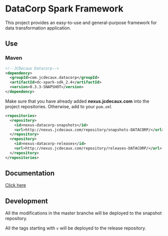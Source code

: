 # DataCorp Spark Framework
This project provides an easy-to-use and general-purpose framework for data transformation application.

## Use
### Maven
```xml
<!--JCDecaux Datacorp-->
<dependency>
  <groupId>com.jcdecaux.datacorp</groupId>
  <artifactId>dc-spark-sdk_2.4</artifactId>
  <version>0.3.3-SNAPSHOT</version>
</dependency>
```

Make sure that you have already added **nexus.jcdecaux.com** into the project repositories. 
Otherwise, add to your `pom.xml`
```xml
<repositories>
  <repository>
    <id>nexus-datacorp-snapshots</id>
    <url>http://nexus.jcdecaux.com/repository/snapshots-DATACORP/</url>
  </repository>
  <repository>
    <id>nexus-datacorp-releases</id>
    <url>http://nexus.jcdecaux.com/repository/releases-DATACORP/</url>
  </repository>
</repositories>
```

## Documentation
[Click here](https://git.jcdecaux.com/DataCorp/dc-spark-sdk/wikis/home)

## Development
All the modifications in the master branche will be deployed to the snapshot repository.

All the tags starting with `v` will be deployed to the release repository.

